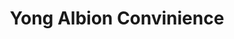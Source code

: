 ---
title: "Yong Albion Convinience"
url: /etobicoke/yong-albion-convinience/
shop: Lebensmittel
---